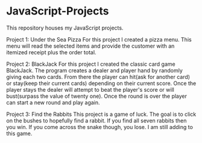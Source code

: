# JavaScript-Projects

This repository houses my JavaScript projects. 

Project 1: Under the Sea Pizza
For this project I created a pizza menu. This menu will read the selected items and provide the customer with an itemized receipt plus the order total.

Project 2: BlackJack
For this project I created the classic card game BlackJack. The program creates a dealer and player hand by randomly giving each two cards. From there the player can hit(ask for another card) or stay(keep their current cards) depending on their current score. Once the player stays the dealer will attempt to beat the player's score or will bust(surpass the value of twenty one). Once the round is over the player can start a new round and play again. 

Project 3: Find the Rabbits
This project is a game of luck. The goal is to click on the bushes to hopefully find a rabbit. If you find all seven rabbits then you win. If you come across the snake though, you lose. I am still adding to this game.
